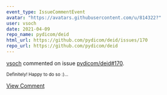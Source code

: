 ```yaml
---
event_type: IssueCommentEvent
avatar: "https://avatars.githubusercontent.com/u/814322?"
user: vsoch
date: 2021-04-09
repo_name: pydicom/deid
html_url: https://github.com/pydicom/deid/issues/170
repo_url: https://github.com/pydicom/deid
---
```


<a href='https://github.com/vsoch' target='_blank'>vsoch</a> commented on issue <a href='https://github.com/pydicom/deid/issues/170' target='_blank'>pydicom/deid#170</a>.

<small>Definitely! Happy to do so :)...</small>

<a href='https://github.com/pydicom/deid/issues/170' target='_blank'>View Comment</a>